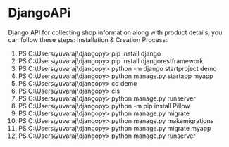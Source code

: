 # DjangoAPi
Django API for collecting shop information along with product details, you can follow these steps:
Installation & Creation Process:
1.	PS C:\Users\yuvaraj\djangopy> pip install django
2.	PS C:\Users\yuvaraj\djangopy> pip install djangorestframework
3.	PS C:\Users\yuvaraj\djangopy> python -m django startproject demo
4.	PS C:\Users\yuvaraj\djangopy> python manage.py startapp myapp
5.	PS C:\Users\yuvaraj\djangopy> cd demo
6.	PS C:\Users\yuvaraj\djangopy> cls
7.	PS C:\Users\yuvaraj\djangopy> python manage.py runserver
8.	PS C:\Users\yuvaraj\djangopy> python -m pip install Pillow
9.	PS C:\Users\yuvaraj\djangopy> python manage.py migrate
10.	PS C:\Users\yuvaraj\djangopy> python manage.py makemigrations
11.	PS C:\Users\yuvaraj\djangopy> python manage.py migrate myapp
12.	PS C:\Users\yuvaraj\djangopy> python manage.py runserver

